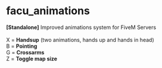 # facu_animations
**[Standalone]** Improved animations system for FiveM Servers
<br>
<br>
X = **Handsup** (two animations, hands up and hands in head)
<br>
B = **Pointing**
<br>
G = **Crossarms**
<br>
Z = **Toggle map size**
